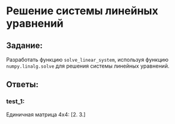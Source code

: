 # Решение системы линейных уравнений

## Задание:
Разработать функцию `solve_linear_system`, используя функцию `numpy.linalg.solve` для решения системы линейных уравнений.


## Ответы:

### test_1:
Единичная матрица 4x4:
[2. 3.]
